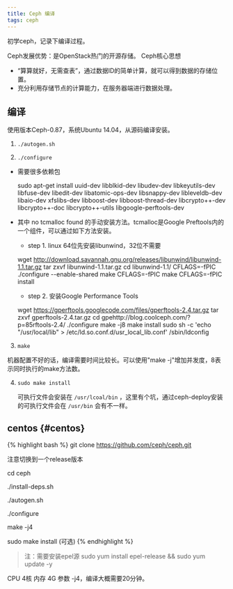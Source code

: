 ```yaml
---
title: Ceph 编译
tags: ceph
---
```


初学ceph，记录下编译过程。

<!--more-->

Ceph发展优势：是OpenStack热门的开源存储。
Ceph核心思想
* “算算就好，无需查表”，通过数据ID的简单计算，就可以得到数据的存储位置。
* 充分利用存储节点的计算能力，在服务器端进行数据处理。

编译
---
使用版本Ceph-0.87，系统Ubuntu 14.04，从源码编译安装。

1. `./autogen.sh`

2. `./configure`

* 需要很多依赖包

    sudo apt-get install uuid-dev libblkid-dev libudev-dev libkeyutils-dev libfuse-dev libedit-dev libatomic-ops-dev libsnappy-dev libleveldb-dev libaio-dev xfslibs-dev libboost-dev libboost-thread-dev libcrypto++-dev libcrypto++-doc libcrypto++-utils libgoogle-perftools-dev

* 其中 no tcmalloc found 的手动安装方法。tcmalloc是Google Preftools内的一个组件，可以通过如下方法安装。

    + step 1. linux 64位先安装libunwind，32位不需要

    wget http://download.savannah.gnu.org/releases/libunwind/libunwind-1.1.tar.gz
    tar zxvf libunwind-1.1.tar.gz
    cd libunwind-1.1/
    CFLAGS=-fPIC ./configure --enable-shared
    make CFLAGS=-fPIC
    make CFLAGS=-fPIC install

    + step 2. 安装Google Performance Tools

    wget https://gperftools.googlecode.com/files/gperftools-2.4.tar.gz
    tar zxvf gperftools-2.4.tar.gz
    cd gpehttp://blog.coolceph.com/?p=85rftools-2.4/
    ./configure
    make -j8
    make install
    sudo sh -c 'echo "/usr/local/lib" > /etc/ld.so.conf.d/usr_local_lib.conf'
    /sbin/ldconfig

3. `make`

机器配置不好的话，编译需要时间比较长。可以使用"make -j"增加并发度，8表示同时执行的make方法数。

4. `sudo make install`

    可执行文件会安装在 `/usr/lcoal/bin` ，这里有个坑，通过ceph-deploy安装的可执行文件会在 `/usr/bin` 会有不一样。


centos  {#centos}
------

{% highlight bash %}
git clone https://github.com/ceph/ceph.git

注意切换到一个release版本

cd ceph

./install-deps.sh

./autogen.sh

./configure

make -j4

sudo make install (可选)
{% endhighlight %}

>注：需要安装epel源
sudo yum install epel-release && sudo yum update -y

CPU 4核 内存 4G 参数 -j4，编译大概需要20分钟。
